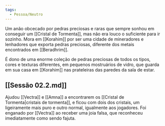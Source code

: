```yaml
---
tags:
  - Pessoa/Neutro
---
```

Um anão obcecado por pedras preciosas e raras que sempre sonhou em conseguir um [[Cristal de Tormenta]], mas não era louco o suficiente para ir sozinho. Mora em [[Korahim]] por ser uma cidade de mineradores e lenhadores que exporta pedras preciosas, diferente dos metais encontrados em [[Beradhrim]].

É dono de uma enorme coleção de pedras preciosas de todos os tipos, cores e texturas diferentes, em pequenos mostruários de vidro, que guarda em sua casa em [[Korahim]] nas prateleiras das paredes da sala de estar.

## [[Sessão 02.2.md]]
Ajudou [[Vectra]] e [[Amna]] a encontrarem os [[Cristal de Tormenta|cristais de tormenta]], e ficou com dois dos cristais, um ligeiramente mais puro e outro normal, igualmente aos jogadores. Foi enganado por [[Vectra]] ao receber uma joia falsa, que reconheceu imediatamente como sendo fajuta.
